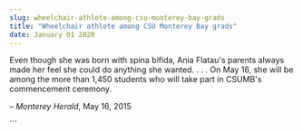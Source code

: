 ```yaml
---
slug: wheelchair-athlete-among-csu-monterey-bay-grads
title: "Wheelchair athlete among CSU Monterey Bay grads"
date: January 01 2020
---
```


 
<p>
  Even though she was born with spina bifida, Ania Flatau's parents always made
  her feel she could do anything she wanted. . . . On May 16, she will be among
  the more than 1,450 students who will take part in CSUMB's commencement
  ceremony.
</p>
<p>– <em>Monterey Herald</em>, May 16, 2015</p>
```
